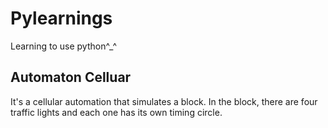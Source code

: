 # Pylearnings
Learning to use python^_^

## Automaton Celluar
It's a cellular automation that simulates a block. In the block, there are four traffic lights and each one has its own timing circle.
